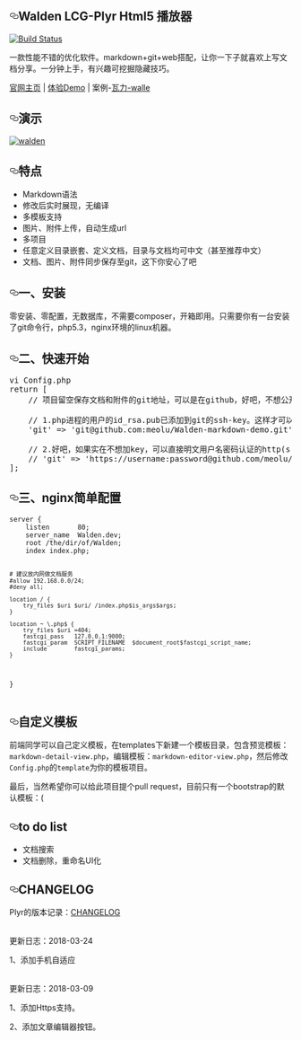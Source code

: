 

    <article class="markdown-body entry-content" itemprop="text"><h1><a id="user-content-walden-LCG-Plyr Html5 播放器" class="anchor" aria-hidden="true" href="#walden- LCG-Plyr Html5 播放器"><svg class="octicon octicon-link" viewBox="0 0 16 16" version="1.1" width="16" height="16" aria-hidden="true"><path fill-rule="evenodd" d="M4 9h1v1H4c-1.5 0-3-1.69-3-3.5S2.55 3 4 3h4c1.45 0 3 1.69 3 3.5 0 1.41-.91 2.72-2 3.25V8.59c.58-.45 1-1.27 1-2.09C10 5.22 8.98 4 8 4H4c-.98 0-2 1.22-2 2.5S3 9 4 9zm9-3h-1v1h1c1 0 2 1.22 2 2.5S13.98 12 13 12H9c-.98 0-2-1.22-2-2.5 0-.83.42-1.64 1-2.09V6.25c-1.09.53-2 1.84-2 3.25C6 11.31 7.55 13 9 13h4c1.45 0 3-1.69 3-3.5S14.5 6 13 6z"></path></svg></a>Walden LCG-Plyr Html5 播放器</h1>
<p><a href="https://travis-ci.org/meolu/walden" rel="nofollow"><img src="https://camo.githubusercontent.com/11bd7bfc7c1e8b3f151b48a346bd8d88a5fd347e/68747470733a2f2f7472617669732d63692e6f72672f6d656f6c752f77616c64656e2e7376673f6272616e63683d6d6173746572" alt="Build Status" data-canonical-src="https://travis-ci.org/meolu/walden.svg?branch=master" style="max-width:100%;"></a></p>
<p>一款性能不错的优化软件。markdown+git+web搭配，让你一下子就喜欢上写文档分享。一分钟上手，有兴趣可挖掘隐藏技巧。</p>
<p><a href="http://www.huamanshu.com/walden.html" rel="nofollow">官网主页</a> | <a href="http://walden.huamanshu.com/" rel="nofollow">体验Demo</a> | 案例-<a href="http://doc.huamanshu.com/%E7%93%A6%E5%8A%9B/" rel="nofollow">瓦力-walle</a></p>
<h2><a id="user-content-演示" class="anchor" aria-hidden="true" href="#演示"><svg class="octicon octicon-link" viewBox="0 0 16 16" version="1.1" width="16" height="16" aria-hidden="true"><path fill-rule="evenodd" d="M4 9h1v1H4c-1.5 0-3-1.69-3-3.5S2.55 3 4 3h4c1.45 0 3 1.69 3 3.5 0 1.41-.91 2.72-2 3.25V8.59c.58-.45 1-1.27 1-2.09C10 5.22 8.98 4 8 4H4c-.98 0-2 1.22-2 2.5S3 9 4 9zm9-3h-1v1h1c1 0 2 1.22 2 2.5S13.98 12 13 12H9c-.98 0-2-1.22-2-2.5 0-.83.42-1.64 1-2.09V6.25c-1.09.53-2 1.84-2 3.25C6 11.31 7.55 13 9 13h4c1.45 0 3-1.69 3-3.5S14.5 6 13 6z"></path></svg></a>演示</h2>
<p><a target="_blank" href="https://camo.githubusercontent.com/53000c4d8e1c0ec477b34eb2bffeb01020921d69/68747470733a2f2f7261772e6769746875622e636f6d2f6d656f6c752f57616c64656e2f6d61737465722f7374617469632f73637265656e73686f74732f77616c64656e2e676966"><img src="https://camo.githubusercontent.com/53000c4d8e1c0ec477b34eb2bffeb01020921d69/68747470733a2f2f7261772e6769746875622e636f6d2f6d656f6c752f57616c64656e2f6d61737465722f7374617469632f73637265656e73686f74732f77616c64656e2e676966" alt="walden" data-canonical-src="https://raw.github.com/meolu/Walden/master/static/screenshots/walden.gif" style="max-width:100%;"></a></p>
<h2><a id="user-content-特点" class="anchor" aria-hidden="true" href="#特点"><svg class="octicon octicon-link" viewBox="0 0 16 16" version="1.1" width="16" height="16" aria-hidden="true"><path fill-rule="evenodd" d="M4 9h1v1H4c-1.5 0-3-1.69-3-3.5S2.55 3 4 3h4c1.45 0 3 1.69 3 3.5 0 1.41-.91 2.72-2 3.25V8.59c.58-.45 1-1.27 1-2.09C10 5.22 8.98 4 8 4H4c-.98 0-2 1.22-2 2.5S3 9 4 9zm9-3h-1v1h1c1 0 2 1.22 2 2.5S13.98 12 13 12H9c-.98 0-2-1.22-2-2.5 0-.83.42-1.64 1-2.09V6.25c-1.09.53-2 1.84-2 3.25C6 11.31 7.55 13 9 13h4c1.45 0 3-1.69 3-3.5S14.5 6 13 6z"></path></svg></a>特点</h2>
<ul>
<li>Markdown语法</li>
<li>修改后实时展现，无编译</li>
<li>多模板支持</li>
<li>图片、附件上传，自动生成url</li>
<li>多项目</li>
<li>任意定义目录嵌套、定义文档，目录与文档均可中文（甚至推荐中文）</li>
<li>文档、图片、附件同步保存至git，这下你安心了吧</li>
</ul>
<h2><a id="user-content-一安装" class="anchor" aria-hidden="true" href="#一安装"><svg class="octicon octicon-link" viewBox="0 0 16 16" version="1.1" width="16" height="16" aria-hidden="true"><path fill-rule="evenodd" d="M4 9h1v1H4c-1.5 0-3-1.69-3-3.5S2.55 3 4 3h4c1.45 0 3 1.69 3 3.5 0 1.41-.91 2.72-2 3.25V8.59c.58-.45 1-1.27 1-2.09C10 5.22 8.98 4 8 4H4c-.98 0-2 1.22-2 2.5S3 9 4 9zm9-3h-1v1h1c1 0 2 1.22 2 2.5S13.98 12 13 12H9c-.98 0-2-1.22-2-2.5 0-.83.42-1.64 1-2.09V6.25c-1.09.53-2 1.84-2 3.25C6 11.31 7.55 13 9 13h4c1.45 0 3-1.69 3-3.5S14.5 6 13 6z"></path></svg></a>一、安装</h2>
<p>零安装、零配置，无数据库，不需要composer，开箱即用。只需要你有一台安装了git命令行，php5.3，nginx环境的linux机器。</p>
<h2><a id="user-content-二快速开始" class="anchor" aria-hidden="true" href="#二快速开始"><svg class="octicon octicon-link" viewBox="0 0 16 16" version="1.1" width="16" height="16" aria-hidden="true"><path fill-rule="evenodd" d="M4 9h1v1H4c-1.5 0-3-1.69-3-3.5S2.55 3 4 3h4c1.45 0 3 1.69 3 3.5 0 1.41-.91 2.72-2 3.25V8.59c.58-.45 1-1.27 1-2.09C10 5.22 8.98 4 8 4H4c-.98 0-2 1.22-2 2.5S3 9 4 9zm9-3h-1v1h1c1 0 2 1.22 2 2.5S13.98 12 13 12H9c-.98 0-2-1.22-2-2.5 0-.83.42-1.64 1-2.09V6.25c-1.09.53-2 1.84-2 3.25C6 11.31 7.55 13 9 13h4c1.45 0 3-1.69 3-3.5S14.5 6 13 6z"></path></svg></a>二、快速开始</h2>
<div class="highlight highlight-text-html-php"><pre><span class="pl-s1"><span class="pl-c1">vi</span> <span class="pl-c1">Config</span><span class="pl-k">.</span><span class="pl-c1">php</span></span>
<span class="pl-s1"><span class="pl-k">return</span> [</span>
<span class="pl-s1">    <span class="pl-c"><span class="pl-c">//</span> 项目留空保存文档和附件的git地址，可以是在github，好吧，不想公开，可以bitbucket。</span></span>
<span class="pl-s1"></span>
<span class="pl-s1">    <span class="pl-c"><span class="pl-c">//</span> 1.php进程的用户的id_rsa.pub已添加到git的ssh-key。这样才可以推送markdown下的文件。</span></span>
<span class="pl-s1">    <span class="pl-s"><span class="pl-pds">'</span>git<span class="pl-pds">'</span></span> <span class="pl-k">=&gt;</span> <span class="pl-s"><span class="pl-pds">'</span>git@github.com:meolu/Walden-markdown-demo.git<span class="pl-pds">'</span></span>,</span>
<span class="pl-s1"></span>
<span class="pl-s1">    <span class="pl-c"><span class="pl-c">//</span> 2.好吧，如果实在不想加key，可以直接明文用户名密码认证的http(s)地址也可以。</span></span>
<span class="pl-s1">    <span class="pl-c"><span class="pl-c">//</span> 'git' =&gt; 'https://username:password@github.com/meolu/Walden-markdown-demo.git',</span></span>
<span class="pl-s1">];</span></pre></div>
<h2><a id="user-content-三nginx简单配置" class="anchor" aria-hidden="true" href="#三nginx简单配置"><svg class="octicon octicon-link" viewBox="0 0 16 16" version="1.1" width="16" height="16" aria-hidden="true"><path fill-rule="evenodd" d="M4 9h1v1H4c-1.5 0-3-1.69-3-3.5S2.55 3 4 3h4c1.45 0 3 1.69 3 3.5 0 1.41-.91 2.72-2 3.25V8.59c.58-.45 1-1.27 1-2.09C10 5.22 8.98 4 8 4H4c-.98 0-2 1.22-2 2.5S3 9 4 9zm9-3h-1v1h1c1 0 2 1.22 2 2.5S13.98 12 13 12H9c-.98 0-2-1.22-2-2.5 0-.83.42-1.64 1-2.09V6.25c-1.09.53-2 1.84-2 3.25C6 11.31 7.55 13 9 13h4c1.45 0 3-1.69 3-3.5S14.5 6 13 6z"></path></svg></a>三、nginx简单配置</h2>
<pre><code>server {
    listen       80;
    server_name  Walden.dev;
    root /the/dir/of/Walden;
    index index.php;

    # 建议放内网做文档服务
    #allow 192.168.0.0/24;
    #deny all;

    location / {
        try_files $uri $uri/ /index.php$is_args$args;
    }

    location ~ \.php$ {
        try_files $uri =404;
        fastcgi_pass   127.0.0.1:9000;
        fastcgi_param  SCRIPT_FILENAME  $document_root$fastcgi_script_name;
        include        fastcgi_params;
    }
}
</code></pre>
<h2><a id="user-content-自定义模板" class="anchor" aria-hidden="true" href="#自定义模板"><svg class="octicon octicon-link" viewBox="0 0 16 16" version="1.1" width="16" height="16" aria-hidden="true"><path fill-rule="evenodd" d="M4 9h1v1H4c-1.5 0-3-1.69-3-3.5S2.55 3 4 3h4c1.45 0 3 1.69 3 3.5 0 1.41-.91 2.72-2 3.25V8.59c.58-.45 1-1.27 1-2.09C10 5.22 8.98 4 8 4H4c-.98 0-2 1.22-2 2.5S3 9 4 9zm9-3h-1v1h1c1 0 2 1.22 2 2.5S13.98 12 13 12H9c-.98 0-2-1.22-2-2.5 0-.83.42-1.64 1-2.09V6.25c-1.09.53-2 1.84-2 3.25C6 11.31 7.55 13 9 13h4c1.45 0 3-1.69 3-3.5S14.5 6 13 6z"></path></svg></a>自定义模板</h2>
<p>前端同学可以自己定义模板，在templates下新建一个模板目录，包含预览模板：<code>markdown-detail-view.php</code>，编辑模板：<code>markdown-editor-view.php</code>，然后修改<code>Config.php</code>的<code>template</code>为你的模板项目。</p>
<p>最后，当然希望你可以给此项目提个pull request，目前只有一个bootstrap的默认模板：(</p>
<h2><a id="user-content-to-do-list" class="anchor" aria-hidden="true" href="#to-do-list"><svg class="octicon octicon-link" viewBox="0 0 16 16" version="1.1" width="16" height="16" aria-hidden="true"><path fill-rule="evenodd" d="M4 9h1v1H4c-1.5 0-3-1.69-3-3.5S2.55 3 4 3h4c1.45 0 3 1.69 3 3.5 0 1.41-.91 2.72-2 3.25V8.59c.58-.45 1-1.27 1-2.09C10 5.22 8.98 4 8 4H4c-.98 0-2 1.22-2 2.5S3 9 4 9zm9-3h-1v1h1c1 0 2 1.22 2 2.5S13.98 12 13 12H9c-.98 0-2-1.22-2-2.5 0-.83.42-1.64 1-2.09V6.25c-1.09.53-2 1.84-2 3.25C6 11.31 7.55 13 9 13h4c1.45 0 3-1.69 3-3.5S14.5 6 13 6z"></path></svg></a>to do list</h2>
<ul>
<li>文档搜索</li>
<li>文档删除，重命名UI化</li>
</ul>
<h2><a id="user-content-changelog" class="anchor" aria-hidden="true" href="#changelog"><svg class="octicon octicon-link" viewBox="0 0 16 16" version="1.1" width="16" height="16" aria-hidden="true"><path fill-rule="evenodd" d="M4 9h1v1H4c-1.5 0-3-1.69-3-3.5S2.55 3 4 3h4c1.45 0 3 1.69 3 3.5 0 1.41-.91 2.72-2 3.25V8.59c.58-.45 1-1.27 1-2.09C10 5.22 8.98 4 8 4H4c-.98 0-2 1.22-2 2.5S3 9 4 9zm9-3h-1v1h1c1 0 2 1.22 2 2.5S13.98 12 13 12H9c-.98 0-2-1.22-2-2.5 0-.83.42-1.64 1-2.09V6.25c-1.09.53-2 1.84-2 3.25C6 11.31 7.55 13 9 13h4c1.45 0 3-1.69 3-3.5S14.5 6 13 6z"></path></svg></a>CHANGELOG</h2>
<p>Plyr的版本记录：<a href="https://github.com/meolu/walden/blob/master/CHANGELOG.md">CHANGELOG</a></p>
</article>
  </div> 
 


<br>
  更新日志：2018-03-24

  1、添加手机自适应

<br>
  更新日志：2018-03-09

  1、添加Https支持。

  2、添加文章编辑器按钮。
